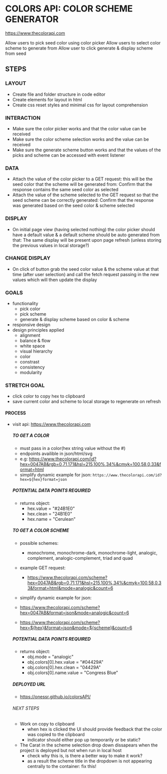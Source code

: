 # COLORS API: COLOR SCHEME GENERATOR

https://www.thecolorapi.com

Allow users to pick seed color using color picker
Allow users to select color scheme to generate from
Allow user to click generate & display scheme from seed

## STEPS

### LAYOUT

- Create file and folder structure in code editor
- Create elements for layout in html
- Create css reset styles and minimal css for layout comprehension

### INTERACTION

- Make sure the color picker works and that the color value can be received
- Make sure the color scheme selection works and the value can be received
- Make sure the generate scheme button works and that the values of the picks and scheme can be accessed with event listener

### DATA

- Attach the value of the color picker to a GET request: this will be the seed color that the scheme will be generated from: Confirm that the response contains the same seed color as selected
- Attach the value of the scheme selected to the GET request so that the seed scheme can be correctly generated: Confirm that the response was generated based on the seed color & scheme selected

### DISPLAY

- On initial page view (having selected nothing) the color picker should have a default value & a default scheme should be auto generated from that: The same display will be present upon page refresh (unless storing the previous values in local storage?)

### CHANGE DISPLAY

- On click of button grab the seed color value & the scheme value at that time (after user selection) and call the fetch request passing in the new values which will then update the display

### GOALS

- functionality
  - pick color
  - pick scheme
  - generate & display scheme based on color & scheme
- responsive design
- design principles applied
  - alignment
  - balance & flow
  - white space
  - visual hierarchy
  - color
  - constrast
  - consistency
  - modularity

### STRETCH GOAL

- click color to copy hex to clipboard
- save current color and scheme to local storage to regenerate on refresh

#### PROCESS

- visit api: https://www.thecolorapi.com

  ##### TO GET A COLOR

  - must pass in a color(hex string value without the #)
  - endpoints availible in json/html/svg
  - e.g: https://www.thecolorapi.com/id?hex=0047AB&rgb=0,71,171&hsl=215,100%,34%&cmyk=100,58,0,33&format=html
  - simplify dynamic example for json: `https://www.thecolorapi.com/id?hex=${hex}format=json`

  ##### POTENTIAL DATA POINTS REQUIRED

  - returns object:
    - hex.value = "#24B1E0"
    - hex.clean = "24B1E0"
    - hex.name = "Cerulean"

  ##### TO GET A COLOR SCHEME

  - possible schemes:
    - monochrome, monochrome-dark, monochrome-light, analogic, complement, analogic-complement, triad and quad
  - example GET request:

    - https://www.thecolorapi.com/scheme?hex=0047AB&rgb=0,71,171&hsl=215,100%,34%&cmyk=100,58,0,33&format=html&mode=analogic&count=6

  - simplify dynamic example for json:

  - https://www.thecolorapi.com/scheme?hex=0047AB&format=json&mode=analogic&count=6

  - https://www.thecolorapi.com/scheme?hex=${hex}&format=json&mode=${scheme}&count=6

  ##### POTENTIAL DATA POINTS REQUIRED

  - returns object:
    - obj.mode = "analogic"
    - obj.colors[0].hex.value = "#04429A"
    - obj.colors[0].hex.clean = "04429A"
    - obj.colors[0].name.value = "Congress Blue"

  ##### DEPLOYED URL

  - https://onessr.github.io/colorsAPI/

  ###### NEXT STEPS

  - Work on copy to clipboard
    - when hex is clicked the UI should provide feedback that the color was copied to the clipboard
    - indicator should either pop up temporarily or be static?
  - The Carat in the scheme selection drop down dissapears when the project is deployed but not when run in local host
    - check why this is, is there a better way to make it work?
    - as a result the scheme title in the dropdown is not appearing centrally to the container: fix this!
